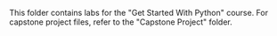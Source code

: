 This folder contains labs for the "Get Started With Python" course. For capstone project files, refer to the "Capstone Project" folder.
